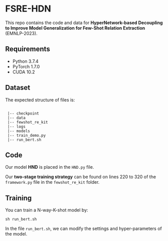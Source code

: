 # FSRE-HDN
This repo contains the code and data for **HyperNetwork-based Decoupling to Improve Model Generalization for Few-Shot Relation Extraction**
(EMNLP-2023).


## Requirements
* Python 3.7.4
* PyTorch 1.7.0
* CUDA 10.2


## Dataset
The expected structure of files is:
```

 |-- checkpoint
 |-- data
 |-- fewshot_re_kit
 |-- logs
 |-- models
 |-- train_demo.py
 |-- run_bert.sh
```

## Code
Our model **HND** is placed in the ``HND.py`` file.

Our **two-stage training strategy** can be found on lines 220 to 320 of the ``framework.py`` file in the ``fewshot_re_kit`` folder.



## Training
You can train a N-way-K-shot model by:
```
sh run_bert.sh
```
In the file ``run_bert.sh``, we can modify the settings and hyper-parameters of the model.

